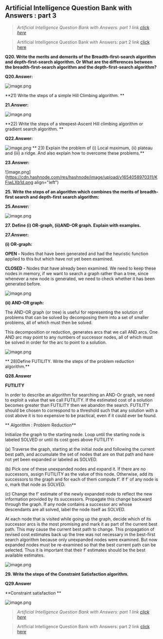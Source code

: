 ## Artificial Intelligence Question Bank with Answers : part 3

> *Artificial Intelligence Question Bank with Answers: part 1 link [click here](https://naveenkumarj.hashnode.dev/artificial-intelligence-question-bank-with-answers-part-1)*
> 

> Artificial Intelligence Question Bank with Answers: part 2 link [click here](https://naveenkumarj.hashnode.dev/artificial-intelligence-question-bank-with-answers-part-2) 


**Q20. Write the merits and demerits of the Breadth-first-search algorithm and depth-first-search algorithm. Or 
What are the differences between the breadth-first-search algorithm and the depth-first-search algorithm?**

**Q20.Answer:**

![image.png](https://cdn.hashnode.com/res/hashnode/image/upload/v1644938918907/cavVcVkCM.png)



**21) Write the steps of a simple Hill Climbing algorithm.
**

**21.Answer:**


![image.png](https://cdn.hashnode.com/res/hashnode/image/upload/v1644932743757/9HrB7rcFny.png)

**22) Write the steps of a steepest-Ascent Hill climbing algorithm or gradient search algorithm.
**

**Q22.Answer:**

![image.png](https://cdn.hashnode.com/res/hashnode/image/upload/v1644933321072/JGmYF1NK9.png)
**
23) Explain the problem of (i) Local maximum, (ii) plateau and (iii) a ridge. 
And also explain how to overcome these problems.**

**23.Answer:**


![image.png](https://cdn.hashnode.com/res/hashnode/image/upload/v1654058970311/KFiwLXb1d.png align="left")


**25. Write the steps of an algorithm which combines the merits of breadth-first search and depth-first search algorithm:**

**25.Answer:**

![image.png](https://cdn.hashnode.com/res/hashnode/image/upload/v1644935631751/h7Un9kJ4T.png)

**27. Define (i) OR-graph, (ii)AND-OR graph. Explain with examples.**

**27.Answer:**

**(i) OR-graph:**

**OPEN -** Nodes that have been generated and had the heuristic function applied to this but which have not yet been examined.

**CLOSED -** Nodes that have already been examined. We need to keep these nodes in memory, if we want to search a graph rather than a tree, since whenever a new node is generated, we need to check whether it has been generated before.


![image.png](https://cdn.hashnode.com/res/hashnode/image/upload/v1644938066001/T-AHf6G0X.png)

**(ii) AND-OR graph:**

The AND-OR graph (or tree) is useful for representing the solution of problems that can be solved by decomposing them into a set of smaller problems, all of which must then be solved. 

This decomposition or reduction, generates arcs that we call AND arcs. One AND arc may point to any numbers of successor nodes, all of which must be solved in order for the arc to point to a solution.


![image.png](https://cdn.hashnode.com/res/hashnode/image/upload/v1644938153148/fPAlxPDtu.png)

**
28)Define FUTILITY. Write the steps of the problem reduction algorithm.**

**Q28.Answer**

**FUTILITY**

In order to describe an algorithm for searching an AND-Or graph, we need to exploit a value that we call FUTILITY. If the estimated cost of a solution becomes greater than FUTILITY then we abandon the search.  FUTILITY should be chosen to correspond to a threshold such that any solution with a cost above it is too expensive to be practical, even if it could ever be found.

** Algorithm : Problem Reduction**

Initialize the graph to the starting node.
Loop until the starting node is labeled SOLVED or until its cost goes above FUTILITY:

(a) Traverse the graph, starting at the initial node and following the current best path, and accumulate the set of nodes that are on that path and have not yet been expanded or labeled as SOLVED.

(b) Pick one of these unexpanded nodes and expand it. If there are no successors, assign FUTILITY as the value of this node. Otherwise, add its successors to the graph and for each of them compute f’. If f' of any node is o, mark that node as SOLVED.

(c) Change the f' estimate of the newly expanded node to reflect the new information provided by its successors. Propagate this change backward through the graph. If any node contains a successor arc whose descendants are all solved, label the node itself as SOLVED.

At each node that is visited while going up the graph, decide which of its successor  arcs is the most promising and mark it as part of the current best path. This may cause the current best path to change. This propagation of revised cost estimates back up the tree was not necessary in the best-first search algorithm because only unexpanded nodes were  examined. But now expanded nodes must be re-examined so that the best current path can be selected. Thus it is important that their f’ estimates should be the best available estimates. 


![image.png](https://cdn.hashnode.com/res/hashnode/image/upload/v1644938437917/EHtzuC-jI.png)

**29. Write the steps of the Constraint Satisfaction algorithm.**

**Q29.Answer**

**Constraint satisfaction **

![image.png](https://cdn.hashnode.com/res/hashnode/image/upload/v1644938604689/W_5Ru5nog.png)


> *Artificial Intelligence Question Bank with Answers: part 1 link [click here](https://naveenkumarj.hashnode.dev/artificial-intelligence-question-bank-with-answers-part-1)*


> Artificial Intelligence Question Bank with Answers: part 2 link [click here](https://naveenkumarj.hashnode.dev/artificial-intelligence-question-bank-with-answers-part-2)

